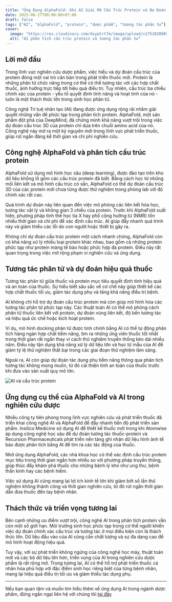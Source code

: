 ```yaml
---
title: "Ứng Dụng AlphaFold: Khi AI Giải Mã Cấu Trúc Protein và Dự Đoán Tương Tác Thuốc"
date: 2025-06-27T00:00:00+07:00
draft: false
tags: ["AI", "AlphaFold", "protein", "dược phẩm", "tương tác phân tử"]
cover:
  image: "https://res.cloudinary.com/dxyptrt7m/image/upload/v1751020909/c4z39pkwigbufbhww63q.jpg"
  alt: "AI phân tích cấu trúc protein và tương tác phân tử"
---
```


## Lời mở đầu

Trong lĩnh vực nghiên cứu dược phẩm, việc hiểu và dự đoán cấu trúc của protein đóng một vai trò căn bản trong phát triển thuốc mới. Protein là những phân tử chức năng trong cơ thể có thể tương tác với các hợp chất thuốc, ảnh hưởng trực tiếp tới hiệu quả điều trị. Tuy nhiên, cấu trúc ba chiều chính xác của protein - yếu tố quyết định tính năng và hoạt tính của nó - luôn là một thách thức lớn trong sinh học phân tử.

Công nghệ Trí tuệ nhân tạo (AI) đang được ứng dụng rộng rãi nhằm giải quyết những vấn đề phức tạp trong phân tích protein. AlphaFold, một sản phẩm đột phá của DeepMind, đã chứng minh khả năng vượt trội trong việc dự đoán cấu trúc 3D của protein chỉ dựa trên chuỗi amino acid của nó. Công nghệ này mở ra một kỷ nguyên mới trong lĩnh vực phát triển thuốc, giúp rút ngắn đáng kể thời gian và chi phí nghiên cứu.

## Công nghệ AlphaFold và phân tích cấu trúc protein

AlphaFold sử dụng mô hình học sâu (deep learning), được đào tạo trên kho dữ liệu khổng lồ gồm các cấu trúc protein đã biết. Bằng cách học từ những mối liên kết và mô hình cấu trúc có sẵn, AlphaFold có thể dự đoán cấu trúc 3D của các protein mới chưa từng được thử nghiệm trong phòng lab với độ chính xác rất cao.

Quá trình dự đoán này liên quan đến việc mô phỏng các liên kết hóa học, tương tác vật lý và không gian 3 chiều của protein. Trước khi AlphaFold xuất hiện, phương pháp tinh thể học tia X hay phổ cộng hưởng từ (NMR) tốn nhiều thời gian và chi phí để xác định cấu trúc. AI giúp đẩy nhanh quá trình này và giảm thiểu các lỗi do con người hoặc thiết bị gây ra.

Không chỉ dự đoán cấu trúc protein một cách nhanh chóng, AlphaFold còn có khả năng xử lý nhiều loại protein khác nhau, bao gồm cả những protein phức tạp như protein màng tế bào hoặc phức hợp đa protein. Điều này rất quan trọng trong việc mở rộng phạm vi nghiên cứu và ứng dụng.

## Tương tác phân tử và dự đoán hiệu quả thuốc

Tương tác phân tử giữa thuốc và protein mục tiêu quyết định tính hiệu quả và an toàn của thuốc. Sự hiểu biết sâu sắc về cơ chế này giúp thiết kế các hợp chất thuốc tối ưu, giảm tác dụng phụ và tăng khả năng điều trị bệnh.

AI không chỉ hỗ trợ dự đoán cấu trúc protein mà còn giúp mô hình hóa các tương tác phân tử phức tạp này. Các thuật toán AI có thể mô phỏng cách phân tử thuốc liên kết với protein, dự đoán vùng liên kết, độ bền tương tác và hiệu quả ức chế hoặc kích hoạt protein.

Ví dụ, mô hình docking phân tử được tinh chỉnh bằng AI có thể tự động phân tích hàng ngàn hợp chất tiềm năng, tìm ra những ứng viên thuốc tốt nhất trong thời gian rất ngắn thay vì cách thử nghiệm truyền thống kéo dài nhiều năm. Điều này tận dụng khả năng xử lý dữ liệu lớn và học từ mẫu của AI để giảm tỷ lệ thử nghiệm thất bại trong các giai đoạn thử nghiệm lâm sàng.

Ngoài ra, AI còn giúp dự đoán tác dụng phụ tiềm năng thông qua phân tích tương tác không mong muốn, từ đó cải thiện tính an toàn của thuốc trước khi đưa vào sản xuất quy mô lớn.

![AI và cấu trúc protein](https://res.cloudinary.com/dxyptrt7m/image/upload/v1751021024/xv4oqpbcq9tzayc4gxgd.jpg)

## Ứng dụng cụ thể của AlphaFold và AI trong nghiên cứu dược

Nhiều công ty tiên phong trong lĩnh vực nghiên cứu và phát triển thuốc đã triển khai công nghệ AI và AlphaFold để đẩy nhanh tiến độ phát triển sản phẩm. Insilico Medicine sử dụng AI để thiết kế thuốc mới trong khi Atomwise áp dụng công nghệ học sâu để dự đoán tương tác thuốc-protein và Recursion Pharmaceuticals phát triển nền tảng ghi nhận dữ liệu hình ảnh tế bào được phân tích bằng AI để tìm ra các tác động của thuốc.

Nhờ ứng dụng AlphaFold, các nhà khoa học có thể xác định cấu trúc protein mục tiêu trong thời gian ngắn hơn nhiều so với phương pháp truyền thống, giúp thúc đẩy khám phá thuốc cho những bệnh lý khó như ung thư, bệnh thần kinh hay các bệnh hiếm.

Việc sử dụng AI cũng mang lại lợi ích kinh tế lớn khi giảm bớt số lần thử nghiệm không thành công và thời gian nghiên cứu, từ đó rút ngắn thời gian dẫn đưa thuốc đến tay bệnh nhân.

## Thách thức và triển vọng tương lai

Bên cạnh những ưu điểm vượt trội, công nghệ AI trong phân tích protein vẫn còn một số giới hạn. Môi trường sinh học phức tạp trong cơ thể người khiến việc dự đoán chính xác cấu trúc và tương tác ở mọi điều kiện còn là thách thức lớn. Dữ liệu đầu vào của AI cũng cần chất lượng và sự đa dạng cao để mô hình hoạt động hiệu quả.

Tuy vậy, với sự phát triển không ngừng của công nghệ học máy, thuật toán mới và các bộ dữ liệu lớn hơn, triển vọng của AI trong nghiên cứu dược phẩm là rất rộng mở. Trong tương lai, AI có thể hỗ trợ phát triển thuốc cá nhân hóa phù hợp với đặc điểm sinh học riêng biệt của từng bệnh nhân, mang lại hiệu quả điều trị tối ưu và giảm thiểu tác dụng phụ.

---

Nếu bạn quan tâm và muốn tìm hiểu thêm về ứng dụng AI trong ngành dược phẩm, đừng ngần ngại liên hệ với chúng tôi [tại đây](https://kalimawiki-vn.vercel.app/contact/)
